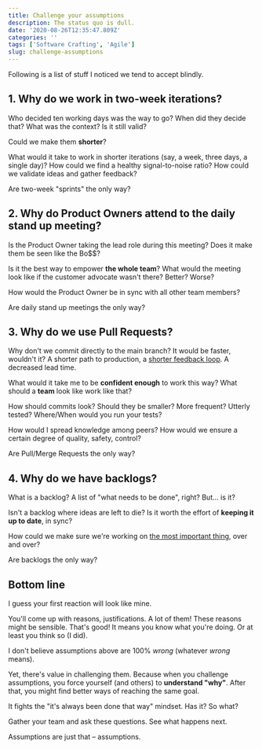 ```yaml
---
title: Challenge your assumptions
description: The status quo is dull.
date: '2020-08-26T12:35:47.809Z'
categories: ''
tags: ['Software Crafting', 'Agile']
slug: challenge-assumptions
---
```


Following is a list of stuff I noticed we tend to accept blindly.


## 1. Why do we work in two-week iterations?

Who decided ten working days was the way to go? When did they decide that? What was the context? Is it still valid?

Could we make them **shorter**?

What would it take to work in shorter iterations (say, a week, three days, a single day)? How could we find a healthy signal-to-noise ratio? How could we validate ideas and gather feedback?

Are two-week "sprints" the only way?


## 2. Why do Product Owners attend to the daily stand up meeting?

Is the Product Owner taking the lead role during this meeting? Does it make them be seen like the Bo$$?

Is it the best way to empower **the whole team**? What would the meeting look like if the customer advocate wasn't there? Better? Worse?

How would the Product Owner be in sync with all other team members?

Are daily stand up meetings the only way?


## 3. Why do we use Pull Requests?

Why don't we commit directly to the main branch? It would be faster, wouldn't it? A shorter path to production, a [shorter feedback loop](https://afontcu.dev/feedback-loops/). A decreased lead time.

What would it take me to be **confident enough** to work this way? What should a **team** look like work like that?

How should commits look? Should they be smaller? More frequent? Utterly tested? Where/When would you run your tests?

How would I spread knowledge among peers? How would we ensure a certain degree of quality, safety, control?

Are Pull/Merge Requests the only way?


## 4. Why do we have backlogs?

What is a backlog? A list of "what needs to be done", right? But... is it?

Isn't a backlog where ideas are left to die? Is it worth the effort of **keeping it up to date**, in sync?

How could we make sure we're working on [the most important thing](https://twitter.com/kentbeck/status/634741725047615489), over and over?

Are backlogs the only way?


## Bottom line

I guess your first reaction will look like mine.

You'll come up with reasons, justifications. A lot of them! These reasons might be sensible. That's good! It means you know what you're doing. Or at least you think so (I did).

I don't believe assumptions above are 100% *wrong* (whatever *wrong* means).

Yet, there's value in challenging them. Because when you challenge assumptions, you force yourself (and others) to **understand "why"**. After that, you might find better ways of reaching the same goal.

It fights the "it's always been done that way" mindset. Has it? So what?

Gather your team and ask these questions. See what happens next.

Assumptions are just that – assumptions.